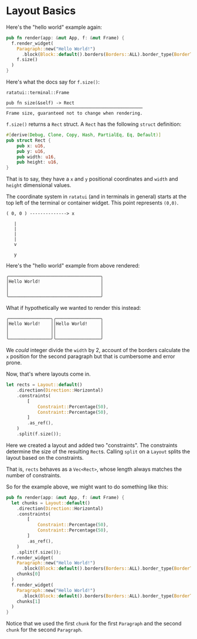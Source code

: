 # Layout Basics

Here's the "hello world" example again:

```rust
pub fn render(app: &mut App, f: &mut Frame) {
  f.render_widget(
    Paragraph::new("Hello World!")
      .block(Block::default().borders(Borders::ALL).border_type(BorderType::Rounded)),
    f.size()
  )
}
```

Here's what the docs say for `f.size()`:

```raw
ratatui::terminal::Frame

pub fn size(&self) -> Rect
────────────────────────────────────────────────────
Frame size, guaranteed not to change when rendering.
```

`f.size()` returns a `Rect` struct. A `Rect` has the following `struct` definition:

```rust
#[derive(Debug, Clone, Copy, Hash, PartialEq, Eq, Default)]
pub struct Rect {
    pub x: u16,
    pub y: u16,
    pub width: u16,
    pub height: u16,
}
```

That is to say, they have a `x` and `y` positional coordinates and `width` and `height` dimensional
values.

The coordinate system in `ratatui` (and in terminals in general) starts at the top left of the
terminal or container widget. This point represents `(0,0)`.

```svgbob
( 0, 0 ) --------------> x

   |
   |
   |
   |
   v

   y
```

Here's the "hello world" example from above rendered:

```raw
╭───────────────────────────────────╮
│Hello World!                       │
│                                   │
│                                   │
╰───────────────────────────────────╯
```

What if hypothetically we wanted to render this instead:

```raw
╭────────────────╮╭─────────────────╮
│Hello World!    ││Hello World!     │
│                ││                 │
│                ││                 │
╰────────────────╯╰─────────────────╯
```

We _could_ integer divide the `width` by 2, account of the borders calculate the `x` position for
the second paragraph but that is cumbersome and error prone.

Now, that's where layouts come in.

```rust
let rects = Layout::default()
    .direction(Direction::Horizontal)
    .constraints(
        [
            Constraint::Percentage(50),
            Constraint::Percentage(50),
        ]
        .as_ref(),
    )
    .split(f.size());
```

Here we created a layout and added two "constraints". The constraints determine the size of the
resulting `Rect`s. Calling `split` on a `Layout` splits the layout based on the constraints.

That is, `rects` behaves as a `Vec<Rect>`, whose length always matches the number of constraints.

So for the example above, we might want to do something like this:

```rust
pub fn render(app: &mut App, f: &mut Frame) {
  let chunks = Layout::default()
    .direction(Direction::Horizontal)
    .constraints(
        [
            Constraint::Percentage(50),
            Constraint::Percentage(50),
        ]
        .as_ref(),
    )
    .split(f.size());
  f.render_widget(
    Paragraph::new("Hello World!")
      .block(Block::default().borders(Borders::ALL).border_type(BorderType::Rounded)),
    chunks[0]
  )
  f.render_widget(
    Paragraph::new("Hello World!")
      .block(Block::default().borders(Borders::ALL).border_type(BorderType::Rounded)),
    chunks[1]
  )
}
```

Notice that we used the first `chunk` for the first `Paragraph` and the second `chunk` for the
second `Paragraph`.
